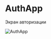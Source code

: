 # AuthApp
Экран авторизации

![AuthApp](https://pp.userapi.com/c846216/v846216191/18ca93/nIvIWBzh00M.jpg)
